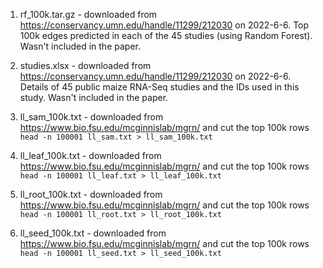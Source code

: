 1. rf_100k.tar.gz - downloaded from https://conservancy.umn.edu/handle/11299/212030 on 2022-6-6. Top 100k edges predicted in each of the 45 studies (using Random Forest). Wasn't included in the paper.

2. studies.xlsx - downloaded from https://conservancy.umn.edu/handle/11299/212030 on 2022-6-6. Details of 45 public maize RNA-Seq studies and the IDs used in this study. Wasn't included in the paper.

3. ll_sam_100k.txt - downloaded from https://www.bio.fsu.edu/mcginnislab/mgrn/ and cut the top 100k rows `head -n 100001 ll_sam.txt > ll_sam_100k.txt`

4. ll_leaf_100k.txt - downloaded from https://www.bio.fsu.edu/mcginnislab/mgrn/ and cut the top 100k rows `head -n 100001 ll_leaf.txt > ll_leaf_100k.txt`

5. ll_root_100k.txt - downloaded from https://www.bio.fsu.edu/mcginnislab/mgrn/ and cut the top 100k rows `head -n 100001 ll_root.txt > ll_root_100k.txt`

6. ll_seed_100k.txt - downloaded from https://www.bio.fsu.edu/mcginnislab/mgrn/ and cut the top 100k rows `head -n 100001 ll_seed.txt > ll_seed_100k.txt`